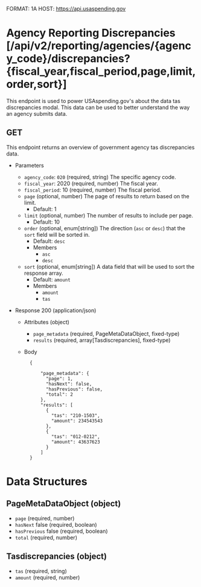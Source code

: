 FORMAT: 1A
HOST: https://api.usaspending.gov

# Agency Reporting Discrepancies [/api/v2/reporting/agencies/{agency_code}/discrepancies?{fiscal_year,fiscal_period,page,limit,order,sort}]

This endpoint is used to power USAspending.gov's about the data tas discrepancies modal. This data can be used to better understand the way an agency submits data.

## GET

This endpoint returns an overview of government agency tas discrepancies data.

+ Parameters
    + `agency_code`: `020` (required, string)
        The specific agency code.
    + `fiscal_year`: 2020 (required, number)
        The fiscal year.
    + `fiscal_period`: 10 (required, number)
        The fiscal period.
    + `page` (optional, number)
        The page of results to return based on the limit.
        + Default: 1
    + `limit` (optional, number)
        The number of results to include per page.
        + Default: 10
    + `order` (optional, enum[string])
        The direction (`asc` or `desc`) that the `sort` field will be sorted in.
        + Default: `desc`
        + Members
            + `asc`
            + `desc`
    + `sort` (optional, enum[string])
        A data field that will be used to sort the response array.
        + Default: `amount`
        + Members
            + `amount`
            + `tas`

+ Response 200 (application/json)

    + Attributes (object)
        + `page_metadata` (required, PageMetaDataObject, fixed-type)
        + `results` (required, array[Tasdiscrepancies], fixed-type)
    + Body

            {

                "page_metadata": {
                  "page": 1,
                  "hasNext": false,
                  "hasPrevious": false,
                  "total": 2
                },
                "results": [
                  {
                    "tas": "210-1503",
                    "amount": 234543543
                  },
                  {
                    "tas": "012-0212",
                    "amount": 43637623
                  }
                ]
            }

# Data Structures

## PageMetaDataObject (object)
+ `page` (required, number)
+ `hasNext` false (required, boolean)
+ `hasPrevious` false (required, boolean)
+ `total` (required, number)

## Tasdiscrepancies (object)
+ `tas` (required, string)
+ `amount` (required, number)
